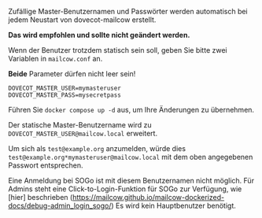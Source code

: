 Zufällige Master-Benutzernamen und Passwörter werden automatisch bei jedem Neustart von dovecot-mailcow erstellt.

**Das wird empfohlen und sollte nicht geändert werden.**

Wenn der Benutzer trotzdem statisch sein soll, geben Sie bitte zwei Variablen in `mailcow.conf` an.

**Beide** Parameter dürfen nicht leer sein!

```
DOVECOT_MASTER_USER=mymasteruser
DOVECOT_MASTER_PASS=mysecretpass
```

Führen Sie `docker compose up -d` aus, um Ihre Änderungen zu übernehmen.

Der statische Master-Benutzername wird zu `DOVECOT_MASTER_USER@mailcow.local` erweitert.

Um sich als `test@example.org` anzumelden, würde dies `test@example.org*mymasteruser@mailcow.local` mit dem oben angegebenen Passwort entsprechen.

Eine Anmeldung bei SOGo ist mit diesem Benutzernamen nicht möglich. Für Admins steht eine Click-to-Login-Funktion für SOGo zur Verfügung, wie [hier] beschrieben (https://mailcow.github.io/mailcow-dockerized-docs/debug-admin_login_sogo/)
Es wird kein Hauptbenutzer benötigt.